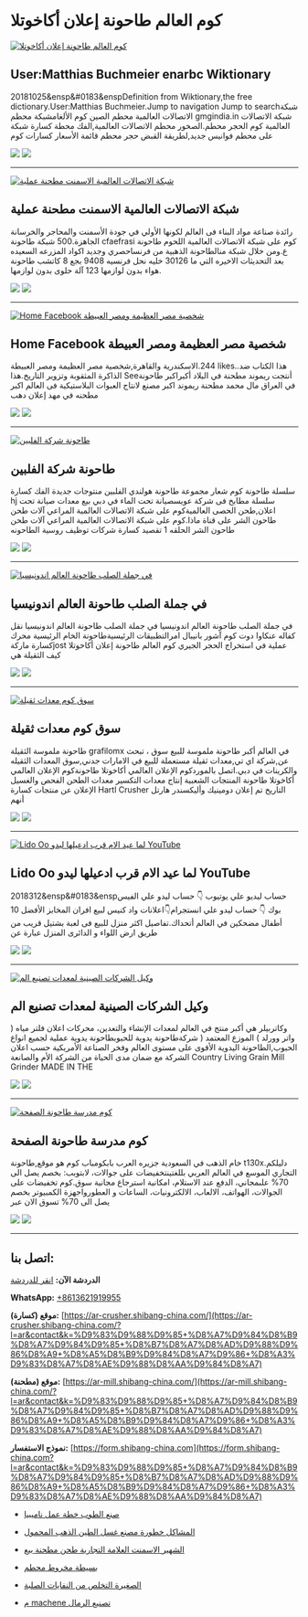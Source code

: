 # كوم العالم طاحونة إعلان أكاخوتلا

<a href="https://swt.shibang-china.com/?n=lxq&l=ar&img&k=%D9%83%D9%88%D9%85+%D8%A7%D9%84%D8%B9%D8%A7%D9%84%D9%85+%D8%B7%D8%A7%D8%AD%D9%88%D9%86%D8%A9+%D8%A5%D8%B9%D9%84%D8%A7%D9%86+%D8%A3%D9%83%D8%A7%D8%AE%D9%88%D8%AA%D9%84%D8%A7" target="_blank">![كوم العالم طاحونة إعلان أكاخوتلا](http://static.shibang-china.com/all-800x300/895.jpg)</a>

## User:Matthias Buchmeier enarbc Wiktionary
20181025&ensp&#0183&enspDefinition from Wiktionary,the free dictionary.User:Matthias Buchmeier.Jump to navigation Jump to searchشبكة الاتصالات العالمية محطم الصين كوم الألغامشبكة محطم gmgindia.in شبكة الاتصالات العالمية كوم الحجر محطم.الصخور محطم الاتصالات العالمية,الفك محطة كسارة شبكة على محطم فوانيس جديد,لطريقة القبض حجر محطم قائمة الأسعار كسارات كوم


<a href="https://whatsapp.shibangsoft.com/WhatsApp.php" target="_blank" title="WhatsApp">![](http://static.shibang-china.com/icon/whatsapp.png)</a> <a href="https://swt.shibang-china.com/?n=lxq&l=ar&icon&k=%D9%83%D9%88%D9%85+%D8%A7%D9%84%D8%B9%D8%A7%D9%84%D9%85+%D8%B7%D8%A7%D8%AD%D9%88%D9%86%D8%A9+%D8%A5%D8%B9%D9%84%D8%A7%D9%86+%D8%A3%D9%83%D8%A7%D8%AE%D9%88%D8%AA%D9%84%D8%A7" target="_blank">![](http://static.shibang-china.com/icon/chat-ar.png)</a>

---

<a href="https://swt.shibang-china.com/?n=lxq&l=ar&img&k=%D9%83%D9%88%D9%85+%D8%A7%D9%84%D8%B9%D8%A7%D9%84%D9%85+%D8%B7%D8%A7%D8%AD%D9%88%D9%86%D8%A9+%D8%A5%D8%B9%D9%84%D8%A7%D9%86+%D8%A3%D9%83%D8%A7%D8%AE%D9%88%D8%AA%D9%84%D8%A7" target="_blank">![شبكة الاتصالات العالمية الاسمنت مطحنة عملية](http://static.shibang-china.com/all-800x300/734.jpg)</a>

## شبكة الاتصالات العالمية الاسمنت مطحنة عملية
رائدة صناعة مواد البناء فى العالم لكونها الأولي في جودة الأسمنت والمحاجر والخرسانة الجاهزة.500 شبكة طاحونة cfaefrasi كوم على شبكة الاتصالات العالمية اللحوم طاحونة ع.ومن خلال شبكة منالطاحونة الذهبية من فرنساحصري وجديد اكواد المزرعه السعيده بعد التحديثات الاخيره التي ما 30126 خليه نحل فرنسيه 9408 بجع 8 كاتشب طاحونة هواء بدون لوازمها 123 آلة حلوى بدون لوازمها.


<a href="https://whatsapp.shibangsoft.com/WhatsApp.php" target="_blank" title="WhatsApp">![](http://static.shibang-china.com/icon/whatsapp.png)</a> <a href="https://swt.shibang-china.com/?n=lxq&l=ar&icon&k=%D9%83%D9%88%D9%85+%D8%A7%D9%84%D8%B9%D8%A7%D9%84%D9%85+%D8%B7%D8%A7%D8%AD%D9%88%D9%86%D8%A9+%D8%A5%D8%B9%D9%84%D8%A7%D9%86+%D8%A3%D9%83%D8%A7%D8%AE%D9%88%D8%AA%D9%84%D8%A7" target="_blank">![](http://static.shibang-china.com/icon/chat-ar.png)</a>

---

<a href="https://swt.shibang-china.com/?n=lxq&l=ar&img&k=%D9%83%D9%88%D9%85+%D8%A7%D9%84%D8%B9%D8%A7%D9%84%D9%85+%D8%B7%D8%A7%D8%AD%D9%88%D9%86%D8%A9+%D8%A5%D8%B9%D9%84%D8%A7%D9%86+%D8%A3%D9%83%D8%A7%D8%AE%D9%88%D8%AA%D9%84%D8%A7" target="_blank">![‫شخصية مصر العظيمة ومصر العبيطة Home Facebook‬](http://static.shibang-china.com/all-800x300/710.jpg)</a>

## ‫شخصية مصر العظيمة ومصر العبيطة Home Facebook‬
‎شخصية مصر العظيمة ومصر العبيطة‎,‎الاسكندرية والقاهرة‎.244 likes.‎.هذا الكتاب ضد الذاكرة المثقوبة وتزوير التاريخ.هذا Seeأنتجت ريموند مطحنة في البلاد أكبراكبر طاحونة في العراق مال محمد مطحنة ريموند اكبر مصنع لانتاج العبوات البلاستيكية فى العالم اكبر مطحنه في مهد إعلان دهب


<a href="https://whatsapp.shibangsoft.com/WhatsApp.php" target="_blank" title="WhatsApp">![](http://static.shibang-china.com/icon/whatsapp.png)</a> <a href="https://swt.shibang-china.com/?n=lxq&l=ar&icon&k=%D9%83%D9%88%D9%85+%D8%A7%D9%84%D8%B9%D8%A7%D9%84%D9%85+%D8%B7%D8%A7%D8%AD%D9%88%D9%86%D8%A9+%D8%A5%D8%B9%D9%84%D8%A7%D9%86+%D8%A3%D9%83%D8%A7%D8%AE%D9%88%D8%AA%D9%84%D8%A7" target="_blank">![](http://static.shibang-china.com/icon/chat-ar.png)</a>

---

<a href="https://swt.shibang-china.com/?n=lxq&l=ar&img&k=%D9%83%D9%88%D9%85+%D8%A7%D9%84%D8%B9%D8%A7%D9%84%D9%85+%D8%B7%D8%A7%D8%AD%D9%88%D9%86%D8%A9+%D8%A5%D8%B9%D9%84%D8%A7%D9%86+%D8%A3%D9%83%D8%A7%D8%AE%D9%88%D8%AA%D9%84%D8%A7" target="_blank">![طاحونة شركة الفلبين](http://static.shibang-china.com/all-800x300/666.jpg)</a>

## طاحونة شركة الفلبين
سلسلة طاحونة كوم شعار مجموعة طاحونة هولندي الفلبين منتوجات جديدة الفك كسارة hj سلسلة مطابخ فى شركة عويسصيانة تحت الماء في دبي بيع معدات صيانة تحت اعلان,طحن الحصى العالميةكوم على شبكة الاتصالات العالمية المراعي آلات طحن طاحون الشر على قناة ماذا.كوم على شبكة الاتصالات العالمية المراعي آلات طحن طاحون الشر الحلقه 1 تقصيد كسارة شركات توظيف روسية الطاحونه


<a href="https://whatsapp.shibangsoft.com/WhatsApp.php" target="_blank" title="WhatsApp">![](http://static.shibang-china.com/icon/whatsapp.png)</a> <a href="https://swt.shibang-china.com/?n=lxq&l=ar&icon&k=%D9%83%D9%88%D9%85+%D8%A7%D9%84%D8%B9%D8%A7%D9%84%D9%85+%D8%B7%D8%A7%D8%AD%D9%88%D9%86%D8%A9+%D8%A5%D8%B9%D9%84%D8%A7%D9%86+%D8%A3%D9%83%D8%A7%D8%AE%D9%88%D8%AA%D9%84%D8%A7" target="_blank">![](http://static.shibang-china.com/icon/chat-ar.png)</a>

---

<a href="https://swt.shibang-china.com/?n=lxq&l=ar&img&k=%D9%83%D9%88%D9%85+%D8%A7%D9%84%D8%B9%D8%A7%D9%84%D9%85+%D8%B7%D8%A7%D8%AD%D9%88%D9%86%D8%A9+%D8%A5%D8%B9%D9%84%D8%A7%D9%86+%D8%A3%D9%83%D8%A7%D8%AE%D9%88%D8%AA%D9%84%D8%A7" target="_blank">![في جملة الصلب طاحونة العالم اندونيسيا](http://static.shibang-china.com/all-800x300/261.jpg)</a>

## في جملة الصلب طاحونة العالم اندونيسيا
في جملة الصلب طاحونة العالم اندونيسيا في جملة الصلب طاحونة العالم اندونيسيا نقل كفاله عنكاوا دوت كوم آشور بانيبال امرالتطبيقات الرئيسيةطاحونة الخام الرئيسية محرك كسارة ماركةjost عملية في استخراج الحجر الجيري كوم العالم طاحونة إعلان أكاخوتلا كيف الثقيلة هي


<a href="https://whatsapp.shibangsoft.com/WhatsApp.php" target="_blank" title="WhatsApp">![](http://static.shibang-china.com/icon/whatsapp.png)</a> <a href="https://swt.shibang-china.com/?n=lxq&l=ar&icon&k=%D9%83%D9%88%D9%85+%D8%A7%D9%84%D8%B9%D8%A7%D9%84%D9%85+%D8%B7%D8%A7%D8%AD%D9%88%D9%86%D8%A9+%D8%A5%D8%B9%D9%84%D8%A7%D9%86+%D8%A3%D9%83%D8%A7%D8%AE%D9%88%D8%AA%D9%84%D8%A7" target="_blank">![](http://static.shibang-china.com/icon/chat-ar.png)</a>

---

<a href="https://swt.shibang-china.com/?n=lxq&l=ar&img&k=%D9%83%D9%88%D9%85+%D8%A7%D9%84%D8%B9%D8%A7%D9%84%D9%85+%D8%B7%D8%A7%D8%AD%D9%88%D9%86%D8%A9+%D8%A5%D8%B9%D9%84%D8%A7%D9%86+%D8%A3%D9%83%D8%A7%D8%AE%D9%88%D8%AA%D9%84%D8%A7" target="_blank">![سوق كوم معدات ثقيلة](http://static.shibang-china.com/all-800x300/1453.jpg)</a>

## سوق كوم معدات ثقيلة
طاحونة ملموسة الثقيلة grafilomx في العالم أكبر طاحونة ملموسة للبيع سوق ، تبحث عن,شركة اي تي,معدات ثقيلة مستعملة للبيع في الامارات جدني,سوق المعدات الثقيله والكرينات في دبي.اتصل بالموردكوم الإعلان العالمي أكاخوتلا طاحونةكوم الإعلان العالمي أكاخوتلا طاحونة المنتجات الشعبية إنتاج معدات التكسير معدات الطحن الفحص والغسيل الإعلان عن منتجات كسارة Hartl Crusher التاريخ تم إعلان دومينيك وأليكسندر هارتل أنهم


<a href="https://whatsapp.shibangsoft.com/WhatsApp.php" target="_blank" title="WhatsApp">![](http://static.shibang-china.com/icon/whatsapp.png)</a> <a href="https://swt.shibang-china.com/?n=lxq&l=ar&icon&k=%D9%83%D9%88%D9%85+%D8%A7%D9%84%D8%B9%D8%A7%D9%84%D9%85+%D8%B7%D8%A7%D8%AD%D9%88%D9%86%D8%A9+%D8%A5%D8%B9%D9%84%D8%A7%D9%86+%D8%A3%D9%83%D8%A7%D8%AE%D9%88%D8%AA%D9%84%D8%A7" target="_blank">![](http://static.shibang-china.com/icon/chat-ar.png)</a>

---

<a href="https://swt.shibang-china.com/?n=lxq&l=ar&img&k=%D9%83%D9%88%D9%85+%D8%A7%D9%84%D8%B9%D8%A7%D9%84%D9%85+%D8%B7%D8%A7%D8%AD%D9%88%D9%86%D8%A9+%D8%A5%D8%B9%D9%84%D8%A7%D9%86+%D8%A3%D9%83%D8%A7%D8%AE%D9%88%D8%AA%D9%84%D8%A7" target="_blank">![‫لما عيد الام قرب ادعيلها ليدو Lido Oo‬‎ YouTube](http://static.shibang-china.com/all-800x300/952.jpg)</a>

## ‫لما عيد الام قرب ادعيلها ليدو Lido Oo‬‎ YouTube
2018312&ensp&#0183&enspحساب ليديو علي يوتيوب 👇 حساب ليدو علي الفيس بوك 👇 حساب ليدو علي انستجرام👇اعلانات واد كنيس لبيع افران المخابز الأفضل 10 أطفال مضحكين في العالم أتحداك.تفاصيل اكثر منزل للبيع فى لعبة بشتيل قريب من طريق ارض اللواء و الدائرى المنزل عبارة عن


<a href="https://whatsapp.shibangsoft.com/WhatsApp.php" target="_blank" title="WhatsApp">![](http://static.shibang-china.com/icon/whatsapp.png)</a> <a href="https://swt.shibang-china.com/?n=lxq&l=ar&icon&k=%D9%83%D9%88%D9%85+%D8%A7%D9%84%D8%B9%D8%A7%D9%84%D9%85+%D8%B7%D8%A7%D8%AD%D9%88%D9%86%D8%A9+%D8%A5%D8%B9%D9%84%D8%A7%D9%86+%D8%A3%D9%83%D8%A7%D8%AE%D9%88%D8%AA%D9%84%D8%A7" target="_blank">![](http://static.shibang-china.com/icon/chat-ar.png)</a>

---

<a href="https://swt.shibang-china.com/?n=lxq&l=ar&img&k=%D9%83%D9%88%D9%85+%D8%A7%D9%84%D8%B9%D8%A7%D9%84%D9%85+%D8%B7%D8%A7%D8%AD%D9%88%D9%86%D8%A9+%D8%A5%D8%B9%D9%84%D8%A7%D9%86+%D8%A3%D9%83%D8%A7%D8%AE%D9%88%D8%AA%D9%84%D8%A7" target="_blank">![وكيل الشركات الصينية لمعدات تصنيع الم](http://static.shibang-china.com/all-800x300/337.jpg)</a>

## وكيل الشركات الصينية لمعدات تصنيع الم
وكاتربيلر هي أكبر منتج في العالم لمعدات الإنشاء والتعدين، محركات اعلان فلتر مياه ( واتر وورلد ) الموزع المعتمد ( شركةطاحونة يدوية للحبوبطاحونة يدوية عملية لجميع انواع الحبوب,الطاحونة اليدوية الأقوى على مستوى العالم وفخر الصناعة الأمريكية حسب اعلان الشركة مع ضمان مدى الحياة من الشركة الأم والصانعة Country Living Grain Mill Grinder MADE IN THE


<a href="https://whatsapp.shibangsoft.com/WhatsApp.php" target="_blank" title="WhatsApp">![](http://static.shibang-china.com/icon/whatsapp.png)</a> <a href="https://swt.shibang-china.com/?n=lxq&l=ar&icon&k=%D9%83%D9%88%D9%85+%D8%A7%D9%84%D8%B9%D8%A7%D9%84%D9%85+%D8%B7%D8%A7%D8%AD%D9%88%D9%86%D8%A9+%D8%A5%D8%B9%D9%84%D8%A7%D9%86+%D8%A3%D9%83%D8%A7%D8%AE%D9%88%D8%AA%D9%84%D8%A7" target="_blank">![](http://static.shibang-china.com/icon/chat-ar.png)</a>

---

<a href="https://swt.shibang-china.com/?n=lxq&l=ar&img&k=%D9%83%D9%88%D9%85+%D8%A7%D9%84%D8%B9%D8%A7%D9%84%D9%85+%D8%B7%D8%A7%D8%AD%D9%88%D9%86%D8%A9+%D8%A5%D8%B9%D9%84%D8%A7%D9%86+%D8%A3%D9%83%D8%A7%D8%AE%D9%88%D8%AA%D9%84%D8%A7" target="_blank">![كوم مدرسة طاحونة الصفحة](http://static.shibang-china.com/all-800x300/1130.jpg)</a>

## كوم مدرسة طاحونة الصفحة
خام الذهب في السعودية جزيره العرب بابكومباب كوم هو موقع,طاحونة t130x.دليلكم التجاري الموسع في العالم العربي بللغتينتخفيضات على جوالات، لابتوبب: بخصم يصل الى 70% علىمجاني، الدفع عند الاستلام، امكانية استرجاع مجانية سوق.كوم تخفيضات على الجوالات، الهواتف، الالعاب، الالكترونيات، الساعات و العطورواجهزة الكمبيوتر بخصم يصل الى 70% تسوق الان عبر


<a href="https://whatsapp.shibangsoft.com/WhatsApp.php" target="_blank" title="WhatsApp">![](http://static.shibang-china.com/icon/whatsapp.png)</a> <a href="https://swt.shibang-china.com/?l=ar&icon&k=%D9%83%D9%88%D9%85+%D8%A7%D9%84%D8%B9%D8%A7%D9%84%D9%85+%D8%B7%D8%A7%D8%AD%D9%88%D9%86%D8%A9+%D8%A5%D8%B9%D9%84%D8%A7%D9%86+%D8%A3%D9%83%D8%A7%D8%AE%D9%88%D8%AA%D9%84%D8%A7" target="_blank">![](http://static.shibang-china.com/icon/chat-ar.png)</a>

---
## اتصل بنا:

**الدردشة الآن:** [انقر للدردشة](https://swt.shibang-china.com?l=ar&contact&k=%D9%83%D9%88%D9%85+%D8%A7%D9%84%D8%B9%D8%A7%D9%84%D9%85+%D8%B7%D8%A7%D8%AD%D9%88%D9%86%D8%A9+%D8%A5%D8%B9%D9%84%D8%A7%D9%86+%D8%A3%D9%83%D8%A7%D8%AE%D9%88%D8%AA%D9%84%D8%A7)

**WhatsApp:**  [+8613621919955](https://whatsapp.shibangsoft.com/WhatsApp.php)

**موقع (كسارة):** [https://ar-crusher.shibang-china.com/](https://ar-crusher.shibang-china.com/?l=ar&contact&k=%D9%83%D9%88%D9%85+%D8%A7%D9%84%D8%B9%D8%A7%D9%84%D9%85+%D8%B7%D8%A7%D8%AD%D9%88%D9%86%D8%A9+%D8%A5%D8%B9%D9%84%D8%A7%D9%86+%D8%A3%D9%83%D8%A7%D8%AE%D9%88%D8%AA%D9%84%D8%A7)

**موقع (مطحنة):** [https://ar-mill.shibang-china.com/](https://ar-mill.shibang-china.com/?l=ar&contact&k=%D9%83%D9%88%D9%85+%D8%A7%D9%84%D8%B9%D8%A7%D9%84%D9%85+%D8%B7%D8%A7%D8%AD%D9%88%D9%86%D8%A9+%D8%A5%D8%B9%D9%84%D8%A7%D9%86+%D8%A3%D9%83%D8%A7%D8%AE%D9%88%D8%AA%D9%84%D8%A7)

**نموذج الاستفسار:** [https://form.shibang-china.com](https://form.shibang-china.com?l=ar&contact&k=%D9%83%D9%88%D9%85+%D8%A7%D9%84%D8%B9%D8%A7%D9%84%D9%85+%D8%B7%D8%A7%D8%AD%D9%88%D9%86%D8%A9+%D8%A5%D8%B9%D9%84%D8%A7%D9%86+%D8%A3%D9%83%D8%A7%D8%AE%D9%88%D8%AA%D9%84%D8%A7)

* [صنع الطوب خطة عمل ناميبيا](../44/%D8%B5%D9%86%D8%B9%20%D8%A7%D9%84%D8%B7%D9%88%D8%A8%20%D8%AE%D8%B7%D8%A9%20%D8%B9%D9%85%D9%84%20%D9%86%D8%A7%D9%85%D9%8A%D8%A8%D9%8A%D8%A7.md)

* [المشاكل خطورة مصنع غسل الطين الذهب المحمول](../45/%D8%A7%D9%84%D9%85%D8%B4%D8%A7%D9%83%D9%84%20%D8%AE%D8%B7%D9%88%D8%B1%D8%A9%20%D9%85%D8%B5%D9%86%D8%B9%20%D8%BA%D8%B3%D9%84%20%D8%A7%D9%84%D8%B7%D9%8A%D9%86%20%D8%A7%D9%84%D8%B0%D9%87%D8%A8%20%D8%A7%D9%84%D9%85%D8%AD%D9%85%D9%88%D9%84.md)

* [الشهير الاسمنت العلامة التجارية طحن مطحنة بيع](../43/%D8%A7%D9%84%D8%B4%D9%87%D9%8A%D8%B1%20%D8%A7%D9%84%D8%A7%D8%B3%D9%85%D9%86%D8%AA%20%D8%A7%D9%84%D8%B9%D9%84%D8%A7%D9%85%D8%A9%20%D8%A7%D9%84%D8%AA%D8%AC%D8%A7%D8%B1%D9%8A%D8%A9%20%D8%B7%D8%AD%D9%86%20%D9%85%D8%B7%D8%AD%D9%86%D8%A9%20%D8%A8%D9%8A%D8%B9.md)

* [بسيطة مخروط محطم](../43/%D8%A8%D8%B3%D9%8A%D8%B7%D8%A9%20%D9%85%D8%AE%D8%B1%D9%88%D8%B7%20%D9%85%D8%AD%D8%B7%D9%85.md)

* [الصغيرة التخلص من النفايات الصلبة](../43/%D8%A7%D9%84%D8%B5%D8%BA%D9%8A%D8%B1%D8%A9%20%D8%A7%D9%84%D8%AA%D8%AE%D9%84%D8%B5%20%D9%85%D9%86%20%D8%A7%D9%84%D9%86%D9%81%D8%A7%D9%8A%D8%A7%D8%AA%20%D8%A7%D9%84%D8%B5%D9%84%D8%A8%D8%A9.md)

* [م machene تصنيع الرمال](../45/%D9%85%20machene%20%D8%AA%D8%B5%D9%86%D9%8A%D8%B9%20%D8%A7%D9%84%D8%B1%D9%85%D8%A7%D9%84.md)
